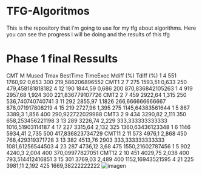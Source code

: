 # TFG-Algoritmos
This is the repository that i'm going to use for my tfg about algorithms. Here you can see the progress i will be doing and the results of this tfg

<h1> Phase 1 final Ressults</h1>

CMT	M	Mused	Tmax	BestTime	TimeExec	Mdiff (%)	Tdiff (%)
	1	4	551	1760,92	0,653	300	219,586206896552
CMT1	2	7	275	1593,51	0,633	250	479,458181818182
	4	12	190	1844,59	0,686	200	870,836842105263
	1	4	919	2957,68	1,924	300	221,836779107726
CMT2	2	7	459	2922,64	1,315	250	536,740740740741
	3	11	292	2855,97	1.1826	266,666666666667	878,071917808219
	4	15	219	2727,96	1,395	275	1145,64383561644
	1	5	867	3389,3	1,856	400	290,922722029988
CMT3	2	9	434	3290,82	2,111	350	658,253456221198
	3	13	289	3226,74	2,229	333,333333333333	1016,51903114187
	4	17	227	3315,64	2,132	325	1360,63436123348
	1	6	1146	5934,41	2,735	500	417,836823734729
CMT11	2	11	573	4976,1	2,868	450	768,429319371728
	3	13	382	4513,76	2903	333,333333333333	1081,61256544503
	4	23	287	4736,12	3,68	475	1550,21602787456
	1	5	902	4240,3	2,004	400	370,09977827051
CMT12	2	10	451	4029,75	2,038	400	793,514412416851
	3	15	301	3769,03	2,489	400	1152,16943521595
	4	21	225	3981,11	2,192	425	1669,38222222222
![imagen](https://github.com/user-attachments/assets/883a6485-e017-4769-b569-902a87a10c58)
